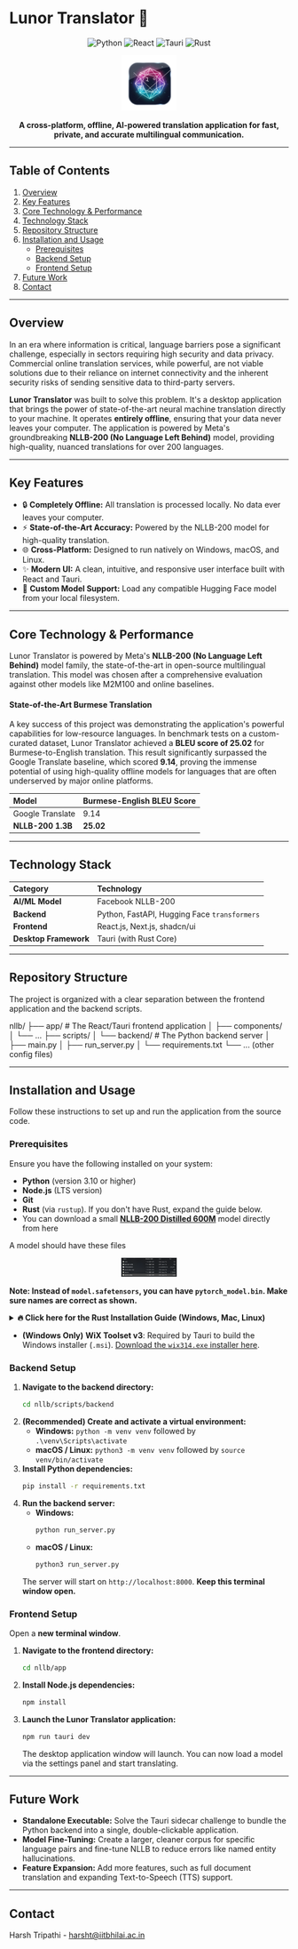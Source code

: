 # Lunor Translator 🔮

<p align="center">
  <img src="https://img.shields.io/badge/Python-3776AB?style=for-the-badge&logo=python&logoColor=white" alt="Python"/>
  <img src="https://img.shields.io/badge/React-61DAFB?style=for-the-badge&logo=react&logoColor=black" alt="React"/>
  <img src="https://img.shields.io/badge/Tauri-FFC131?style=for-the-badge&logo=tauri&logoColor=black" alt="Tauri"/>
  <img src="https://img.shields.io/badge/Rust-000000?style=for-the-badge&logo=rust&logoColor=white" alt="Rust"/>
</p>

<p align="center">
  <img src="logo.png" alt="Lunor Translator Screenshot" width="100"/>
</p>

<p align="center">
  <strong>A cross-platform, offline, AI-powered translation application for fast, private, and accurate multilingual communication.</strong>
</p>

---

## Table of Contents

1.  [Overview](#overview)
2.  [Key Features](#key-features)
3.  [Core Technology & Performance](#core-technology--performance)
4.  [Technology Stack](#technology-stack)
5.  [Repository Structure](#repository-structure)
6.  [Installation and Usage](#installation-and-usage)
    * [Prerequisites](#prerequisites)
    * [Backend Setup](#backend-setup)
    * [Frontend Setup](#frontend-setup)
7.  [Future Work](#future-work)
8.  [Contact](#contact)

---

## Overview

In an era where information is critical, language barriers pose a significant challenge, especially in sectors requiring high security and data privacy. Commercial online translation services, while powerful, are not viable solutions due to their reliance on internet connectivity and the inherent security risks of sending sensitive data to third-party servers.

**Lunor Translator** was built to solve this problem. It's a desktop application that brings the power of state-of-the-art neural machine translation directly to your machine. It operates **entirely offline**, ensuring that your data never leaves your computer. The application is powered by Meta's groundbreaking **NLLB-200 (No Language Left Behind)** model, providing high-quality, nuanced translations for over 200 languages.

---

## Key Features

* 🔒 **Completely Offline:** All translation is processed locally. No data ever leaves your computer.
* ⚡ **State-of-the-Art Accuracy:** Powered by the NLLB-200 model for high-quality translation.
* 🌐 **Cross-Platform:** Designed to run natively on Windows, macOS, and Linux.
* ✨ **Modern UI:** A clean, intuitive, and responsive user interface built with React and Tauri.
* 📂 **Custom Model Support:** Load any compatible Hugging Face model from your local filesystem.

---

## Core Technology & Performance

Lunor Translator is powered by Meta's **NLLB-200 (No Language Left Behind)** model family, the state-of-the-art in open-source multilingual translation. This model was chosen after a comprehensive evaluation against other models like M2M100 and online baselines.

#### State-of-the-Art Burmese Translation
A key success of this project was demonstrating the application's powerful capabilities for low-resource languages. In benchmark tests on a custom-curated dataset, Lunor Translator achieved a **BLEU score of 25.02** for Burmese-to-English translation. This result significantly surpassed the Google Translate baseline, which scored **9.14**, proving the immense potential of using high-quality offline models for languages that are often underserved by major online platforms.

| Model                 | Burmese-English BLEU Score |
| :-------------------- | :------------------------- |
| Google Translate      | 9.14                       |
| **NLLB-200 1.3B** | **25.02** |

---

## Technology Stack

| Category          | Technology                                   |
| :---------------- | :------------------------------------------- |
| **AI/ML Model** | Facebook NLLB-200                            |
| **Backend** | Python, FastAPI, Hugging Face `transformers` |
| **Frontend** | React.js, Next.js, shadcn/ui                 |
| **Desktop Framework**| Tauri (with Rust Core)                       |

---

## Repository Structure

The project is organized with a clear separation between the frontend application and the backend scripts.



nllb/
├── app/                  # The React/Tauri frontend application
│   ├── components/
│   └── ...
├── scripts/
│   └── backend/          # The Python backend server
│       ├── main.py
│       ├── run_server.py
│       └── requirements.txt
└── ... (other config files)


---

## Installation and Usage

Follow these instructions to set up and run the application from the source code.

### Prerequisites

Ensure you have the following installed on your system:
* **Python** (version 3.10 or higher)
* **Node.js** (LTS version)
* **Git**
* **Rust** (via `rustup`). If you don't have Rust, expand the guide below.
* You can download a small **[NLLB-200 Distilled 600M](https://drive.google.com/file/d/1QFxUir2C1NSKYo_OApvQDNaowKijDj9P/view?usp=sharing)** model directly from here

A model should have these files 
<p align="center">
  <img src="model.png" alt="Lunor Translator Screenshot" width="100"/>
</p>

**Note: Instead of `model.safetensors`, you can have `pytorch_model.bin`. Make sure names are correct as shown.**
<details>
<summary><strong>🔥 Click here for the Rust Installation Guide (Windows, Mac, Linux)</strong></summary>

---
### 🖥️ Windows Guide (the easy way)

1.  **Download and run `rustup-init.exe`:**
    * Go to the official Rust website: [rust-lang.org](https://www.rust-lang.org/tools/install)
    * Download the 64-bit installer and run it.

2.  **Install the C++ tools when it asks:**
    * The installer will probably say you need "Microsoft C++ Build Tools". Press `Enter` to let it install them for you. This is required for linking.

3.  **Let it do its thing:**
    * When it prompts you, just choose option `1` for the default installation.
    * It will automatically update your PATH.

4.  **Restart your terminal:**
    * Close your current terminal (CMD, PowerShell, etc.) and open a new one for the PATH changes to take effect.

5.  **✅ Verify it's working:**
    ```bash
    rustc --version
    cargo --version
    ```
    If you see version numbers, you're good to go.

6.  **🚫 If you see "command not found":**
    * It means the installer failed to update your PATH. No biggie, we'll do it manually.
    * Press the Windows key and search for "env".
    * Click on "Edit the system environment variables".
    * In the new window, click the "Environment Variables..." button.
    * In the top box ("User variables"), find the `Path` variable and click "Edit...".
    * Click "New" and paste in this exact line: `%USERPROFILE%\.cargo\bin`
    * Click OK on all the windows to close them.
    * **Restart your terminal** one more time. The commands should work now.

---
### 🍏 macOS Guide (M1/M2/M3 gang)

1.  **Run the Rust installer:**
    ```bash
    curl --proto '=https' --tlsv1.2 -sSf [https://sh.rustup.rs](https://sh.rustup.rs) | sh
    ```
    * Choose option `1` (standard install) when prompted.

2.  **Activate Rust for your current session:**
    ```bash
    source "$HOME/.cargo/env"
    ```
    ^ this makes it work *right now*.

3.  **Permanently fix your PATH (so you don't have to run that `source` command every time):**
    * Add this line to your `~/.zshrc` file (or `~/.bash_profile` if you use bash):
        ```bash
        export PATH="$HOME/.cargo/bin:$PATH"
        ```
    * Then, reload your shell config:
        ```bash
        source ~/.zshrc
        ```

4.  **✅ Verify it's working:**
    ```bash
    rustc --version
    cargo --version
    ```
    If you see version numbers, you're g2g.

---
### 🐧 Linux Guide (Ubuntu/Debian/etc.)

1.  **Run the Rust installer (same as Mac):**
    ```bash
    curl --proto '=https' --tlsv1.2 -sSf [https://sh.rustup.rs](https://sh.rustup.rs) | sh
    ```
    * Choose option `1` for the default installation.
    * You might need to install `build-essential` first if you get errors: `sudo apt-get install build-essential`

2.  **Activate Rust for your current session:**
    ```bash
    source "$HOME/.cargo/env"
    ```

3.  **Permanently fix your PATH:**
    * The installer usually does this for you by adding a line to `~/.profile` or `~/.bashrc`.
    * If it doesn't work after restarting your terminal, add this line to your `~/.bashrc` or `~/.zshrc`:
        ```bash
        export PATH="$HOME/.cargo/bin:$PATH"
        ```
    * Then, reload your shell config:
        ```bash
        source ~/.bashrc
        ```

4.  **✅ Verify it's working:**
    ```bash
    rustc --version
    cargo --version
    ```
    If you see version numbers, you're set.

</details>

* **(Windows Only)** **WiX Toolset v3**: Required by Tauri to build the Windows installer (`.msi`). [Download the `wix314.exe` installer here](https://github.com/wixtoolset/wix3/releases/tag/wix3141rtm).

### Backend Setup

1.  **Navigate to the backend directory:**
    ```bash
    cd nllb/scripts/backend
    ```
2.  **(Recommended) Create and activate a virtual environment:**
    * **Windows:** `python -m venv venv` followed by `.\venv\Scripts\activate`
    * **macOS / Linux:** `python3 -m venv venv` followed by `source venv/bin/activate`
3.  **Install Python dependencies:**
    ```bash
    pip install -r requirements.txt
    ```
4.  **Run the backend server:**
    * **Windows:**
        ```bash
        python run_server.py
        ```
    * **macOS / Linux:**
        ```bash
        python3 run_server.py
        ```
    The server will start on `http://localhost:8000`. **Keep this terminal window open.**

### Frontend Setup

Open a **new terminal window**.

1.  **Navigate to the frontend directory:**
    ```bash
    cd nllb/app
    ```
2.  **Install Node.js dependencies:**
    ```bash
    npm install
    ```
3.  **Launch the Lunor Translator application:**
    ```bash
    npm run tauri dev
    ```
    The desktop application window will launch. You can now load a model via the settings panel and start translating.

---

## Future Work

* **Standalone Executable:** Solve the Tauri sidecar challenge to bundle the Python backend into a single, double-clickable application.
* **Model Fine-Tuning:** Create a larger, cleaner corpus for specific language pairs and fine-tune NLLB to reduce errors like named entity hallucinations.
* **Feature Expansion:** Add more features, such as full document translation and expanding Text-to-Speech (TTS) support.

---

## Contact

Harsh Tripathi - [harsht@iitbhilai.ac.in](mailto:harsht@iitbhilai.ac.in)
